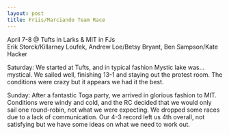 ```yaml
--- 
layout: post
title: Friis/Marciando Team Race
---
```

April 7-8 @ Tufts in Larks & MIT in FJs<br />
Erik Storck/Killarney Loufek, Andrew Loe/Betsy Bryant, Ben Sampson/Kate Hacker<br />

Saturday: We started at Tufts, and in typical fashion Mystic lake was... mystical. We sailed well, finishing 13-1 and staying out the protest room. The conditions were crazy but it appears we had it the best.

Sunday: After a fantastic Toga party, we arrived in glorious fashion to MIT. Conditions were windy and cold, and the RC decided that we would only sail one round-robin, not what we were expecting. We dropped some races due to a lack of communication. Our 4-3 record left us 4th overall, not satisfying but we have some ideas on what we need to work out.
